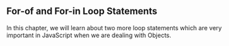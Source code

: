 ## For-of and For-in Loop Statements
In this chapter, we will learn about two more loop statements which are very important in JavaScript when we are dealing with Objects.